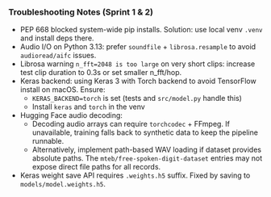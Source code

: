 
### Troubleshooting Notes (Sprint 1 & 2)

- PEP 668 blocked system-wide pip installs. Solution: use local venv `.venv` and install deps there.
- Audio I/O on Python 3.13: prefer `soundfile` + `librosa.resample` to avoid `audioread/aifc` issues.
- Librosa warning `n_fft=2048 is too large` on very short clips: increase test clip duration to 0.3s or set smaller n_fft/hop.
- Keras backend: using Keras 3 with Torch backend to avoid TensorFlow install on macOS. Ensure:
  - `KERAS_BACKEND=torch` is set (tests and `src/model.py` handle this)
  - Install `keras` and `torch` in the venv
- Hugging Face audio decoding:
  - Decoding audio arrays can require `torchcodec` + FFmpeg. If unavailable, training falls back to synthetic data to keep the pipeline runnable.
  - Alternatively, implement path-based WAV loading if dataset provides absolute paths. The `mteb/free-spoken-digit-dataset` entries may not expose direct file paths for all records.
- Keras weight save API requires `.weights.h5` suffix. Fixed by saving to `models/model.weights.h5`.

